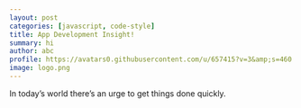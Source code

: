 ```yaml
---
layout: post
categories: [javascript, code-style]
title: App Development Insight!
summary: hi
author: abc
profile: https://avatars0.githubusercontent.com/u/657415?v=3&amp;s=460
image: logo.png
---
```


<!-- {% highlight ruby %}
Name
Date
Place 
{% endhighlight %} -->


In today’s world there’s an urge to get things done quickly. 